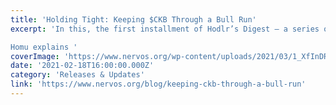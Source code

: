 ```yaml
---
title: 'Holding Tight: Keeping $CKB Through a Bull Run'
excerpt: 'In this, the first installment of Hodlr’s Digest — a series of stories about Nervos and $CKB from our community — we speak with $CKB holder Houmu, an early investor in Nervos and $CKB.

Homu explains '
coverImage: 'https://www.nervos.org/wp-content/uploads/2021/03/1_XfInDRYdtagNUwluWXPMbA.png'
date: '2021-02-18T16:00:00.000Z'
category: 'Releases & Updates'
link: 'https://www.nervos.org/blog/keeping-ckb-through-a-bull-run'
---
```



